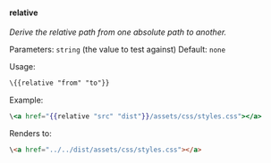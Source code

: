 #### relative
_Derive the relative path from one absolute path to another._

Parameters: `string` (the value to test against)
Default: `none`

Usage:
``` html
\{{relative "from" "to"}}
```
Example:
``` handlebars
\<a href="{{relative "src" "dist"}}/assets/css/styles.css"></a> 

```
Renders to: 
``` html
\<a href="../../dist/assets/css/styles.css"></a> 
```